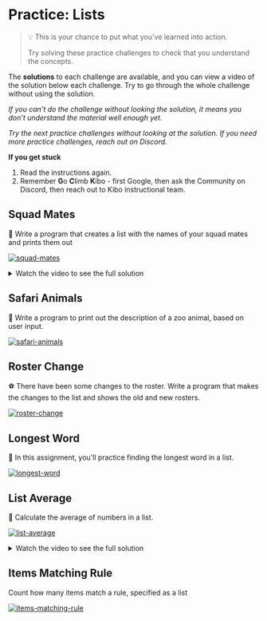# Practice: Lists

> 💡 This is your chance to put what you’ve learned into action.
>
> Try solving these practice challenges to check that you understand the concepts.

The **solutions** to each challenge are available, and you can view a video of the solution below each challenge.
Try to go through the whole challenge without using the solution.

_If you can’t do the challenge without looking the solution, it means you don’t understand the material well enough yet._

_Try the next practice challenges without looking at the solution. If you need more practice challenges, reach out on Discord._

<aside>

**If you get stuck**
1. Read the instructions again.
2. Remember **G**o **C**limb **K**ibo - first Google, then ask the Community on Discord, then reach out to Kibo instructional team.

</aside>

## Squad Mates

👥 Write a program that creates a list with the names of your squad mates and prints them out

[![squad-mates](https://img.shields.io/static/v1?label=Open%20Project&message=squad%20mates&color=blue)](https://classroom.github.com/a/XyZUucrh)

<details><summary>Watch the video to see the full solution</summary>

<div style="position: relative; padding-bottom: 56.25%; height: 0;"><iframe src="https://youtube.com/embed/hTgBXKwtj98?rel=0" frameborder="0" webkitallowfullscreen mozallowfullscreen allowfullscreen style="position: absolute; top: 0; left: 0; width: 100%; height: 100%;"></iframe></div>

</details>

## Safari Animals

🦁 Write a program to print out the description of a zoo animal, based on user input.

[![safari-animals](https://img.shields.io/static/v1?label=Open%20Project&message=safari%20animals&color=blue)](https://classroom.github.com/a/qfrBw2n3)

## Roster Change

⚽ There have been some changes to the roster. Write a program that makes the changes to the list and shows the old and new rosters.

[![roster-change](https://img.shields.io/static/v1?label=Open%20Project&message=roster%20change&color=blue)](https://classroom.github.com/a/z7qppCX2)

## Longest Word

💬 In this assignment, you'll practice finding the longest word in a list.

[![longest-word](https://img.shields.io/static/v1?label=Open%20Project&message=longest%20word&color=blue)](https://classroom.github.com/a/__KqxzDy)

## List Average

🔢 Calculate the average of numbers in a list.

[![list-average](https://img.shields.io/static/v1?label=Open%20Project&message=list%20average&color=blue)](https://classroom.github.com/a/BQbqIJYO)

<details><summary>Watch the video to see the full solution</summary>

<div style="position: relative; padding-bottom: 56.25%; height: 0;"><iframe src="https://youtube.com/embed/44vt-z270sU?rel=0" frameborder="0" webkitallowfullscreen mozallowfullscreen allowfullscreen style="position: absolute; top: 0; left: 0; width: 100%; height: 100%;"></iframe></div>

</details>

## Items Matching Rule

Count how many items match a rule, specified as a list

[![items-matching-rule](https://img.shields.io/static/v1?label=Open%20Project&message=items%20matching%20rule&color=blue)](https://classroom.github.com/a/K9bQ3d5n)
